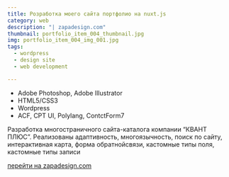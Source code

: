 ```yaml
---
title: Розработка моего сайта портфолио на nuxt.js
category: web
description: "| zapadesign.com"
thumbnail: portfolio_item_004_thumbnail.jpg
img: portfolio_item_004_img_001.jpg
tags: 
  - wordpress
  - design site
  - web development

---
```


- Adobe Photoshop, Adobe Illustrator
- HTML5/CSS3
- Wordpress
- ACF, CPT UI, Polylang, ContctForm7

Разработка многостраничного сайта-каталога компании “КВАНТ ПЛЮС”. Реализованы адаптивность, многоязычность, поиск по сайту, интерактивная карта, форма обратнойсвязи, кастомные типы поля, кастомные типы записи

<a href="http://zapadesign.com">перейти на zapadesign.com</a>
